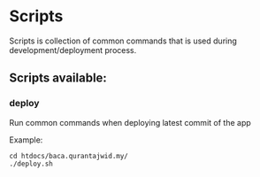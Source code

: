 # Scripts

Scripts is collection of common commands that is used during development/deployment process.

## Scripts available:

### deploy

Run common commands when deploying latest commit of the app

Example:

```shell
cd htdocs/baca.qurantajwid.my/
./deploy.sh
```
